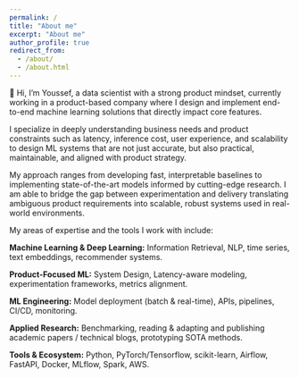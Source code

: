 ```yaml
---
permalink: /
title: "About me"
excerpt: "About me"
author_profile: true
redirect_from: 
  - /about/
  - /about.html
---
```



👋 Hi, I’m Youssef,  a data scientist with a strong product mindset, currently working in a product-based company where I design and implement end-to-end machine learning solutions that directly impact core features. 

I specialize in deeply understanding business needs and product constraints such as latency, inference cost, user experience, and scalability to design ML systems that are not just accurate, but also practical, maintainable, and aligned with product strategy. 

My approach ranges from developing fast, interpretable baselines to implementing state-of-the-art models informed by cutting-edge research. I am able to bridge the gap between experimentation and delivery translating ambiguous product requirements into scalable, robust systems used in real-world environments.

My areas of expertise and the tools I work with include:

**Machine Learning & Deep Learning:** Information Retrieval, NLP, time series, text embeddings, recommender systems.

**Product-Focused ML:** System Design, Latency-aware modeling, experimentation frameworks, metrics alignment.

**ML Engineering:** Model deployment (batch & real-time), APIs, pipelines, CI/CD, monitoring.

**Applied Research:** Benchmarking, reading & adapting and publishing academic papers / technical blogs, prototyping SOTA methods.

**Tools & Ecosystem:** Python, PyTorch/Tensorflow, scikit-learn, Airflow, FastAPI, Docker, MLflow, Spark, AWS.